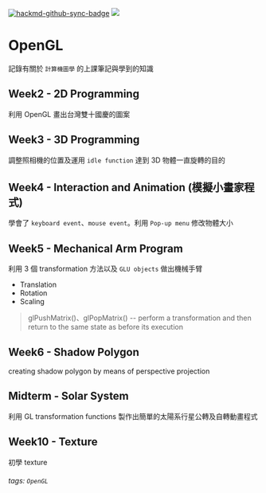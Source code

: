 [![hackmd-github-sync-badge](https://hackmd.io/qmusFOtbR9yPey9e6gZqJQ/badge)](https://hackmd.io/qmusFOtbR9yPey9e6gZqJQ)
![](https://img.shields.io/badge/Class-OpenGL-blue)

# OpenGL

記錄有關於 `計算機圖學` 的上課筆記與學到的知識

## Week2 - 2D Programming
利用 OpenGL 畫出台灣雙十國慶的圖案

## Week3 - 3D Programming
調整照相機的位置及運用 `idle function` 達到 3D 物體一直旋轉的目的

## Week4 - Interaction and Animation (模擬小畫家程式)
學會了 `keyboard event`、`mouse event`。利用 `Pop-up menu` 修改物體大小

## Week5 - Mechanical Arm Program
利用 3 個 transformation 方法以及 `GLU objects` 做出機械手臂
* Translation
* Rotation
* Scaling

> glPushMatrix()、glPopMatrix()
> -- perform a transformation and then return to the same state as before its execution

## Week6 - Shadow Polygon
creating shadow polygon by means of perspective projection

## Midterm - Solar System
利用 GL transformation functions 製作出簡單的太陽系行星公轉及自轉動畫程式

## Week10 - Texture
初學 texture

###### tags: `OpenGL`